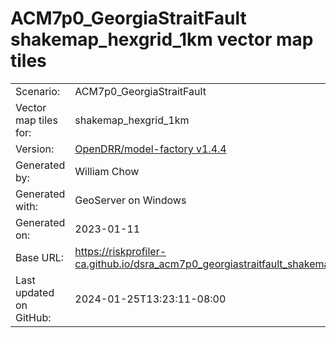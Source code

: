 # ACM7p0_GeorgiaStraitFault shakemap_hexgrid_1km vector map tiles

|    			|			|
| --------------------- | --------------------- |
| Scenario:		| ACM7p0_GeorgiaStraitFault		|
| Vector map tiles for:	| shakemap_hexgrid_1km		|
| Version:		| [OpenDRR/model-factory v1.4.4](https://github.com/OpenDRR/model-factory/releases/tag/v1.4.4)	|
| Generated by:		| William Chow	|
| Generated with:	| GeoServer on Windows	|
| Generated on:		| 2023-01-11	|
| Base URL:		| <https://riskprofiler-ca.github.io/dsra_acm7p0_georgiastraitfault_shakemap_hexgrid_1km/> |
| Last updated on GitHub: | 2024-01-25T13:23:11-08:00 |
